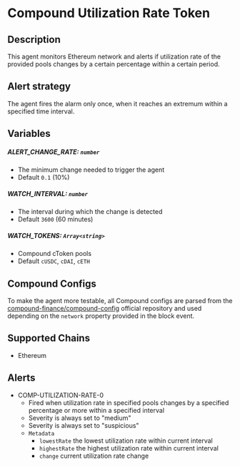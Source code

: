 # Compound Utilization Rate Token

## Description

This agent monitors Ethereum network and alerts if utilization rate of
the provided pools changes by a certain percentage within a certain period.

## Alert strategy

The agent fires the alarm only once, when it reaches an extremum within a specified time interval.

## Variables

##### ALERT_CHANGE_RATE: `number`

- The minimum change needed to trigger the agent
- Default `0.1` (10%)

##### WATCH_INTERVAL: `number`

- The interval during which the change is detected
- Default `3600` (60 minutes)

##### WATCH_TOKENS: `Array<string>`

- Compound cToken pools
- Default `cUSDC`, `cDAI`, `cETH`

## Compound Configs

To make the agent more testable, all Compound configs are parsed
from the [compound-finance/compound-config](https://github.com/compound-finance/compound-config)
official repository and used depending on the `network` property provided in the block event.

## Supported Chains

- Ethereum

## Alerts

- COMP-UTILIZATION-RATE-0
  - Fired when utilization rate in specified pools changes by a specified percentage or more within a specified interval
  - Severity is always set to "medium"
  - Severity is always set to "suspicious"
  - `Metadata`
    - `lowestRate` the lowest utilization rate within current interval
    - `highestRate` the highest utilization rate within current interval
    - `change` current utilization rate change

